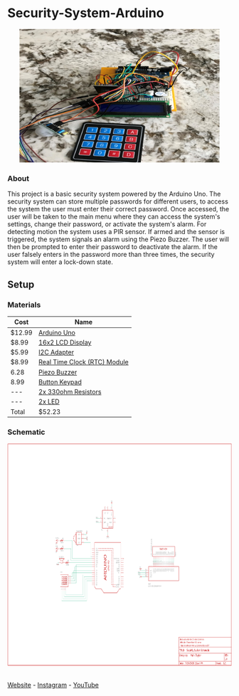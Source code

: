 # Security-System-Arduino
 
<p align="center">
  <img width="450" height="300" src="https://github.com/MalikTaylor/Security-System-Arduino/blob/master/Images/Secuirty%20System%206-30-2020.JPG">
</p>

### About
This project is a basic security system powered by the Arduino Uno. The security system can store multiple passwords for different users, to access the system the user must enter their correct password. Once accessed, the user will be taken to the main menu where they can access the system's settings, change their password, or activate the system's alarm. For detecting motion the system uses a PIR sensor. If armed and the sensor is triggered, the system signals an alarm using the Piezo Buzzer. The user will then be prompted to enter their password to deactivate the alarm. If the user falsely enters in the password more than three times, the security system will enter a lock-down state.

## Setup

### Materials

Cost   | Name |                                                                           
------ | ---- |                                                                           
$12.99 | [Arduino Uno](https://www.amazon.com/ELEGOO-Board-ATmega328P-ATMEGA16U2-Compliant/dp/B01EWOE0UU/ref=sr_1_4?dchild=1&keywords=Arduino+Uno&qid=1594317504&sr=8-4)|
$8.99  | [16x2 LCD Display](https://www.amazon.com/SunFounder-Serial-Module-Display-Arduino/dp/B019K5X53O/ref=sr_1_1_sspa?crid=1HODKVF3IYEVX&dchild=1&keywords=16x2+lcd+display+arduino&qid=1594317561&refinements=p_72%3A2661618011&rnid=2661617011&sprefix=16x2+l%2Caps%2C189&sr=8-1-spons&psc=1&spLa=ZW5jcnlwdGVkUXVhbGlmaWVyPUExVTZLMERMM1FBMFNSJmVuY3J5cHRlZElkPUEwNTk5NDUyMjRFM01BWEJPRzkmZW5jcnlwdGVkQWRJZD1BMDY4NTQ2NTNIU0w1Uk1YWUJTVEMmd2lkZ2V0TmFtZT1zcF9hdGYmYWN0aW9uPWNsaWNrUmVkaXJlY3QmZG9Ob3RMb2dDbGljaz10cnVl)|
$5.99  | [I2C Adapter](https://www.amazon.com/gp/product/B00VC2NEU8/ref=ppx_yo_dt_b_asin_title_o00_s00?ie=UTF8&psc=1)|
$8.99  | [Real Time Clock (RTC) Module](https://www.amazon.com/Diymore-AT24C32-Arduino-Without-Battery/dp/B01IXXACD0/ref=sr_1_7_sspa?crid=2JCC12MQ4WGO&dchild=1&keywords=real+time+clock+arduino&qid=1594317754&sprefix=real+time+clock+arduino%2Caps%2C254&sr=8-7-spons&psc=1&spLa=ZW5jcnlwdGVkUXVhbGlmaWVyPUEyQ0RWMUs3MUtFMFNWJmVuY3J5cHRlZElkPUEwMjIxNTI4MzJPOTJLWDlLWEkxRiZlbmNyeXB0ZWRBZElkPUEwODQwMjI5UDVINkpNTUZCNlFVJndpZGdldE5hbWU9c3BfbXRmJmFjdGlvbj1jbGlja1JlZGlyZWN0JmRvTm90TG9nQ2xpY2s9dHJ1ZQ==)|
6.28   | [Piezo Buzzer](https://www.amazon.com/Gikfun-Terminals-Passive-Electronic-Arduino/dp/B01GJLE5BS/ref=sr_1_2_sspa?dchild=1&keywords=Piezo+buzzer+arduino&qid=1594317911&sr=8-2-spons&psc=1&spLa=ZW5jcnlwdGVkUXVhbGlmaWVyPUEzRlJUMTBFNFZWWEM3JmVuY3J5cHRlZElkPUEwMTY0OTkxMTdFN1RYUFhINk1SRSZlbmNyeXB0ZWRBZElkPUEwMTgyMDYzUTNBNzg1OVhJT01EJndpZGdldE5hbWU9c3BfYXRmJmFjdGlvbj1jbGlja1JlZGlyZWN0JmRvTm90TG9nQ2xpY2s9dHJ1ZQ==)|
8.99   | [Button Keypad](https://www.amazon.com/gp/product/B07B4DR5SH/ref=ppx_yo_dt_b_asin_title_o02_s02?ie=UTF8&psc=1)|
---    | [2x 330ohm Resistors ](https://www.amazon.com/AUSTOR-Resistors-Assortment-Resistor-Experiments/dp/B07BKRS4QZ/ref=sr_1_4?dchild=1&keywords=Resistors&qid=1594318231&sr=8-4)|
---    | [2x LED ](https://www.amazon.com/eBoot-Pieces-Emitting-Diodes-Assorted/dp/B06XPV4CSH/ref=sr_1_4?crid=3HCMV47TVPSM5&dchild=1&keywords=led+diodes&qid=1596075010&sprefix=led+dio%2Caps%2C178&sr=8-4)
Total  | $52.23|

### Schematic

<p align="center">
 <img width="600" height="500" src="https://github.com/MalikTaylor/Security-System-Arduino/blob/master/Schematic/Schematic.png">
</p>

<br>
<a href="https://personal-website-c1fb5.web.app/">Website</a>
 - <a href="https://www.instagram.com/__maliktaylor/">Instagram</a>
 - <a href="https://www.youtube.com/channel/UCZMicsoHBOJebbyCS7dWkTg?">YouTube</a>
 <br>
 <br>


